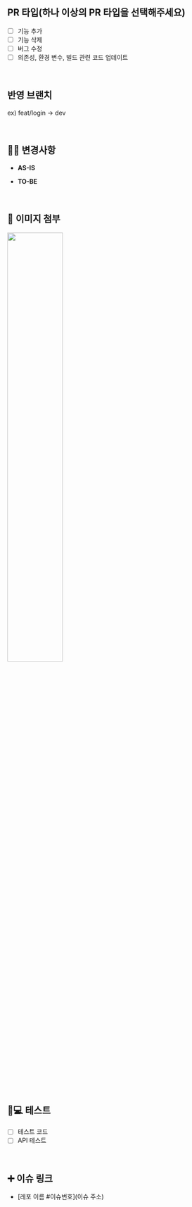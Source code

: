 ## PR 타입(하나 이상의 PR 타입을 선택해주세요)
- [ ] 기능 추가
- [ ] 기능 삭제
- [ ] 버그 수정
- [ ] 의존성, 환경 변수, 빌드 관련 코드 업데이트

<br/>

## 반영 브랜치
ex) feat/login -> dev

<br/>

## 👨🔧 변경사항
<!-- 이 PR에서 어떤점들이 변경되었는지 기술해주세요. 가급적이면 as-is, to-be를 활용해서 작성해주세요.  -->
- **AS-IS**

- **TO-BE**
<br />

## 🎨 이미지 첨부
<!-- 이미지 첨부는 자유 입니다. 하실분은 하시고 안하실 분은 안하셔도 됩니다. -->
<img src="파일주소" width="50%" height="50%"/>
<br/>

## 👨💻 테스트
<!-- 본 변경사항이 테스트가 되었는지 기술해주세요 --> 
- [ ] 테스트 코드
- [ ] API 테스트
<br/>

## ➕ 이슈 링크

- [레포 이름 #이슈번호](이슈 주소)
